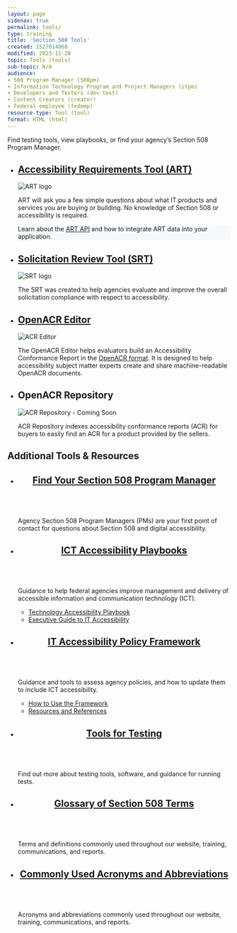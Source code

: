 ```yaml
---
layout: page
sidenav: true
permalink: tools/
type: training
title: 'Section 508 Tools'
created: 1527014068
modified: 2023-11-28
topic: Tools (tools)
sub-topic: N/A
audience:
- 508 Program Manager (508pm)
- Information Technology Program and Project Managers (itpm)
- Developers and Testers (dev-test)
- Content Creators (creator)
- Federal employee (fedemp)
resource-type: Tool (tool)
format: HTML (html)
---
```

Find testing tools, view playbooks, or find your agency’s Section 508 Program Manager.

<section class="usa-section">
<ul class="usa-card-group">
  <li class="usa-card tablet:grid-col-6 widescreen:grid-col-6">
    <div class="usa-card__container">
      <div class="usa-card__header">
        <h2 class="usa-card__heading font-family-sans"><a href="{{site.baseurl}}/art/">Accessibility Requirements Tool (ART)</a></h2>
      </div>
      <div class="usa-card__media">
        <div class="usa-card__img bg-accent-cool-lighter">
          <img src="{{site.baseurl}}/assets/images/thumbnails/thumb-acquisition-art-col2.png" alt="ART logo"/>
        </div>
      </div>
      <div class="usa-card__body">
        <p>ART will ask you a few simple questions about what IT products and services you are buying or building. No knowledge of Section 508 or accessibility is required.</p>  
        <div class="border-base radius-lg border-1px padding-1" style="width: 100%; background-color: #f5f9fc;">
        Learn about the <a href="https://art-api.section508.gov/">ART API</a> and how to integrate ART data into your application.</div>
      </div>
    </div>
  </li>
  <li class="usa-card tablet:grid-col-6 widescreen:grid-col-6">
    <div class="usa-card__container">
      <div class="usa-card__header">
        <h2 class="usa-card__heading font-family-sans"><a href="{{site.baseurl}}/buy/solicitation-review-tool/">Solicitation Review Tool (SRT)</a></h2>
      </div>
      <div class="usa-card__media">
        <div class="usa-card__img">
          <img src="{{site.baseurl}}/assets/images/thumbnails/thumb-acquisition-srt-col2.png" alt="SRT logo"/>
        </div>
      </div>
      <div class="usa-card__body">
        <p>The SRT was created to help agencies evaluate and improve the overall solicitation compliance with respect to accessibility.</p>
      </div>
    </div>
  </li>
  <li class="usa-card tablet:grid-col-6 widescreen:grid-col-6">
    <div class="usa-card__container">
      <div class="usa-card__header ">
       <h2 class="usa-card__heading font-family-sans"><a href="https://acreditor.section508.gov/" target="_blank" class="usa-link--external">OpenACR Editor</a></h2>
      </div>
      <div class="usa-card__media">
        <div class="usa-card__img bg-accent-warm-lighter">
          <img src="{{site.baseurl}}/assets/images/thumbnails/thumb-acquisition-acre-col2.png" alt="ACR Editor" />
        </div>
      </div>
      <div class="usa-card__body">
        <p>The OpenACR Editor helps evaluators build an Accessibility Conformance Report in the <a href="https://github.com/gsa/openacr" target="_blank" class="usa-link--external">OpenACR format</a>. It is designed to help accessibility subject matter experts create and share machine-readable OpenACR documents.</p>
      </div>
    </div>
  </li>
  <li class="usa-card tablet:grid-col-6 widescreen:grid-col-6">
    <div class="usa-card__container">
      <div class="usa-card__header">
       <h2 class="usa-card__heading font-family-sans">OpenACR Repository</h2>
      </div>
      <div class="usa-card__media">
        <div class="usa-card__img">
          <img src="{{site.baseurl}}/assets/images/thumbnails/thumb-acquisition-acrr-col2.png" alt="ACR Repository - Coming Soon" aria-hidden="true"/>
        </div>
      </div>
      <div class="usa-card__body">
        <p>ACR Repository indexes accessibility conformance reports (ACR) for buyers to easily find an ACR for a product provided by the sellers.</p>
      </div>
    </div>
  </li>
</ul>

<h2>Additional Tools & Resources</h2>
<ul class="usa-card-group">
  <li class="usa-card mobile:grid-col-12 tablet:grid-col-6 desktop:grid-col-4">
    <div class="usa-card__container">
      <header class="usa-card__header">
        <h2 class="usa-card__heading font-family-sans"><a href="{{site.baseurl}}/tools/program-manager-listing/">Find Your Section 508 Program Manager</a></h2>
      </header>
      <div class="usa-card__media">
        <div class="usa-card__img bg-blue">
          <img src="{{site.baseurl}}/assets/images/thumbnails/thumb-tools-findmy-col3.png" alt="" aria-hidden="true"/>
        </div>
      </div>
      <div class="usa-card__body">
        <p>Agency Section 508 Program Managers (PMs) are your first point of contact for questions about Section 508 and digital accessibility.</p>  
      </div>
    </div>
  </li>
  <li class="usa-card mobile:grid-col-12 tablet:grid-col-6 desktop:grid-col-4">
    <div class="usa-card__container">
      <header class="usa-card__header">
        <h2 class="usa-card__heading font-family-sans"><a href="{{site.baseurl}}/manage/playbooks/">ICT Accessibility Playbooks</a></h2>
      </header>
      <div class="usa-card__media">
        <div class="usa-card__img bg-green">
          <img src="{{site.baseurl}}/assets/images/thumbnails/thumb-manage-playbook-col3.png" alt="" aria-hidden="true"/>
        </div>
      </div>
      <div class="usa-card__body">
        <p>Guidance to help federal agencies improve management and delivery of accessible information and communication technology (ICT).</p>
        <ul class="add-list-reset">
          <li><a href="{{site.baseurl}}/manage/playbooks/technology-accessibility-playbook-intro/">Technology Accessibility Playbook</a></li>
          <li><a href="{{site.baseurl}}/manage/playbooks/exec-guide-accessibility/">Executive Guide to IT Accessibility</a></li>
        </ul>
      </div>
    </div>
  </li>  
  <li class="usa-card mobile:grid-col-12 tablet:grid-col-6 desktop:grid-col-4">
    <div class="usa-card__container">
      <header class="usa-card__header">
        <h2 class="usa-card__heading font-family-sans"><a href="{{site.baseurl}}/manage/policy-framework/introduction/">
        IT Accessibility Policy Framework</a></h2>
      </header>
      <div class="usa-card__media">
        <div class="usa-card__img bg-mint">
          <img src="{{site.baseurl}}/assets/images/thumbnails/thumb-manage-framework-col3.png" alt="" aria-hidden="true"/>
        </div>
      </div>
      <div class="usa-card__body">
        <p>Guidance and tools to assess agency policies, and how to update them to include ICT accessibility.</p>
        <ul class="add-list-reset">
          <li><a href="{{site.baseurl}}/manage/policy-framework/how-to-use-the-framework/how-to-identify-policies/">How to Use the Framework</a></li>
          <li><a href="{{site.baseurl}}/manage/policy-framework/resources-and-references/policy-review-template/">Resources and References</a></li>
        </ul>
      </div>
    </div>
  </li> 
  <li class="usa-card mobile:grid-col-12 tablet:grid-col-6 desktop:grid-col-4">
    <div class="usa-card__container">
      <header class="usa-card__header">
        <h2 class="usa-card__heading font-family-sans"><a href="{{site.baseurl}}/tools/tools-for-testing-ict/">Tools for Testing</a></h2>
      </header>
      <div class="usa-card__media">
        <div class="usa-card__img bg-green">
          <img src="{{site.baseurl}}/assets/images/thumbnails/thumb-test-tools-col3.png" alt="" aria-hidden="true"/>
        </div>
      </div>
      <div class="usa-card__body">
        <p>Find out more about testing tools, software, and guidance for running tests.</p>
      </div>
    </div>
  </li>
  <li class="usa-card mobile:grid-col-12 tablet:grid-col-6 desktop:grid-col-4">
    <div class="usa-card__container">
      <header class="usa-card__header">
        <h2 class="usa-card__heading font-family-sans"><a href="{{site.baseurl}}/tools/glossary/">Glossary of Section 508 Terms</a></h2>
      </header>
      <div class="usa-card__media">
        <div class="usa-card__img bg-orange">
          <img src="{{site.baseurl}}/assets/images/thumbnails/thumb-tools-glossary-col3.png" alt="" aria-hidden="true"/>
        </div>
      </div>
      <div class="usa-card__body">
        <p>Terms and definitions commonly used throughout our website, training, communications, and reports.</p>
      </div>
    </div>
  </li>
  <li class="usa-card mobile:grid-col-12 tablet:grid-col-6 desktop:grid-col-4">
    <div class="usa-card__container">
      <header class="usa-card__header">
        <h2 class="usa-card__heading font-family-sans"><a href="{{site.baseurl}}/tools/acronyms-abbreviations/">Commonly Used Acronyms and Abbreviations</a></h2>
      </header>
      <div class="usa-card__media">
        <div class="usa-card__img bg-red">
          <img src="{{site.baseurl}}/assets/images/thumbnails/thumb-tools-acronyms-col3.png" alt="" aria-hidden="true"/>
        </div>
      </div>
      <div class="usa-card__body">
        <p>Acronyms and abbreviations commonly used throughout our website, training, communications, and reports.</p>  
      </div>
    </div>
  </li>
</ul>
</section>